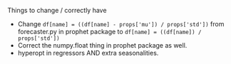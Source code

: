 Things to change / correctly have
- Change `df[name] = ((df[name] - props['mu']) / props['std'])` from forecaster.py in prophet package to `df[name] = ((df[name]) / props['std'])`
- Correct the numpy.float thing in prophet package as well.
- hyperopt in regressors AND extra seasonalities.